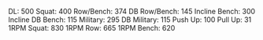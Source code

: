 DL: 500
 Squat: 400
 Row/Bench: 374
 DB Row/Bench: 145
 Incline Bench: 300
 Incline DB Bench: 115
 Military: 295
 DB Military: 115
 Push Up: 100
 Pull Up: 31
 1RPM Squat: 830
 1RPM Row: 665
 1RPM Bench: 620
